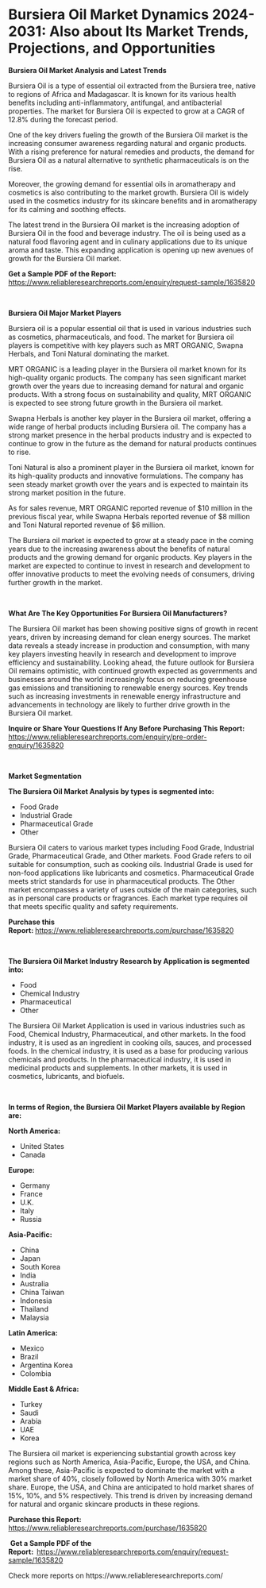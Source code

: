 <p><h1>Bursiera Oil Market Dynamics 2024-2031: Also about Its Market Trends, Projections, and Opportunities</h1></p><p><strong>Bursiera Oil Market Analysis and Latest Trends</strong></p>
<p><p>Bursiera Oil is a type of essential oil extracted from the Bursiera tree, native to regions of Africa and Madagascar. It is known for its various health benefits including anti-inflammatory, antifungal, and antibacterial properties. The market for Bursiera Oil is expected to grow at a CAGR of 12.8% during the forecast period.</p><p>One of the key drivers fueling the growth of the Bursiera Oil market is the increasing consumer awareness regarding natural and organic products. With a rising preference for natural remedies and products, the demand for Bursiera Oil as a natural alternative to synthetic pharmaceuticals is on the rise.</p><p>Moreover, the growing demand for essential oils in aromatherapy and cosmetics is also contributing to the market growth. Bursiera Oil is widely used in the cosmetics industry for its skincare benefits and in aromatherapy for its calming and soothing effects.</p><p>The latest trend in the Bursiera Oil market is the increasing adoption of Bursiera Oil in the food and beverage industry. The oil is being used as a natural food flavoring agent and in culinary applications due to its unique aroma and taste. This expanding application is opening up new avenues of growth for the Bursiera Oil market.</p></p>
<p><strong>Get a Sample PDF of the Report:&nbsp;</strong> <a href="https://www.reliableresearchreports.com/enquiry/request-sample/1635820">https://www.reliableresearchreports.com/enquiry/request-sample/1635820</a></p>
<p>&nbsp;</p>
<p><strong>Bursiera Oil Major Market Players</strong></p>
<p><p>Bursiera oil is a popular essential oil that is used in various industries such as cosmetics, pharmaceuticals, and food. The market for Bursiera oil players is competitive with key players such as MRT ORGANIC, Swapna Herbals, and Toni Natural dominating the market. </p><p>MRT ORGANIC is a leading player in the Bursiera oil market known for its high-quality organic products. The company has seen significant market growth over the years due to increasing demand for natural and organic products. With a strong focus on sustainability and quality, MRT ORGANIC is expected to see strong future growth in the Bursiera oil market.</p><p>Swapna Herbals is another key player in the Bursiera oil market, offering a wide range of herbal products including Bursiera oil. The company has a strong market presence in the herbal products industry and is expected to continue to grow in the future as the demand for natural products continues to rise.</p><p>Toni Natural is also a prominent player in the Bursiera oil market, known for its high-quality products and innovative formulations. The company has seen steady market growth over the years and is expected to maintain its strong market position in the future.</p><p>As for sales revenue, MRT ORGANIC reported revenue of $10 million in the previous fiscal year, while Swapna Herbals reported revenue of $8 million and Toni Natural reported revenue of $6 million. </p><p>The Bursiera oil market is expected to grow at a steady pace in the coming years due to the increasing awareness about the benefits of natural products and the growing demand for organic products. Key players in the market are expected to continue to invest in research and development to offer innovative products to meet the evolving needs of consumers, driving further growth in the market.</p></p>
<p>&nbsp;</p>
<p><strong>What Are The Key Opportunities For Bursiera Oil Manufacturers?</strong></p>
<p><p>The Bursiera Oil market has been showing positive signs of growth in recent years, driven by increasing demand for clean energy sources. The market data reveals a steady increase in production and consumption, with many key players investing heavily in research and development to improve efficiency and sustainability. Looking ahead, the future outlook for Bursiera Oil remains optimistic, with continued growth expected as governments and businesses around the world increasingly focus on reducing greenhouse gas emissions and transitioning to renewable energy sources. Key trends such as increasing investments in renewable energy infrastructure and advancements in technology are likely to further drive growth in the Bursiera Oil market.</p></p>
<p><strong>Inquire or Share Your Questions If Any Before Purchasing This Report:</strong> <a href="https://www.reliableresearchreports.com/enquiry/pre-order-enquiry/1635820">https://www.reliableresearchreports.com/enquiry/pre-order-enquiry/1635820</a></p>
<p>&nbsp;</p>
<p><strong>Market Segmentation</strong></p>
<p><strong>The Bursiera Oil Market Analysis by types is segmented into:</strong></p>
<p><ul><li>Food Grade</li><li>Industrial Grade</li><li>Pharmaceutical Grade</li><li>Other</li></ul></p>
<p><p>Bursiera Oil caters to various market types including Food Grade, Industrial Grade, Pharmaceutical Grade, and Other markets. Food Grade refers to oil suitable for consumption, such as cooking oils. Industrial Grade is used for non-food applications like lubricants and cosmetics. Pharmaceutical Grade meets strict standards for use in pharmaceutical products. The Other market encompasses a variety of uses outside of the main categories, such as in personal care products or fragrances. Each market type requires oil that meets specific quality and safety requirements.</p></p>
<p><strong>Purchase this Report:&nbsp;</strong><a href="https://www.reliableresearchreports.com/purchase/1635820">https://www.reliableresearchreports.com/purchase/1635820</a></p>
<p>&nbsp;</p>
<p><strong>The Bursiera Oil Market Industry Research by Application is segmented into:</strong></p>
<p><ul><li>Food</li><li>Chemical Industry</li><li>Pharmaceutical</li><li>Other</li></ul></p>
<p><p>The Bursiera Oil Market Application is used in various industries such as Food, Chemical Industry, Pharmaceutical, and other markets. In the food industry, it is used as an ingredient in cooking oils, sauces, and processed foods. In the chemical industry, it is used as a base for producing various chemicals and products. In the pharmaceutical industry, it is used in medicinal products and supplements. In other markets, it is used in cosmetics, lubricants, and biofuels.</p></p>
<p>&nbsp;</p>
<p><strong>In terms of Region, the Bursiera Oil Market Players available by Region are:</strong></p>
<p>
    <p> <strong> North America: </strong>
        <ul>
            <li>United States</li>
            <li>Canada</li>
        </ul>
        </p> 
    <p> <strong> Europe: </strong>
        <ul>
            <li>Germany</li>
            <li>France</li>
            <li>U.K.</li>
            <li>Italy</li>
            <li>Russia</li>
        </ul>
        </p> 
    <p> <strong> Asia-Pacific: </strong>
        <ul>
            <li>China</li>
            <li>Japan</li>
            <li>South Korea</li>
            <li>India</li>
            <li>Australia</li>
            <li>China Taiwan</li>
            <li>Indonesia</li>
            <li>Thailand</li>
            <li>Malaysia</li>
        </ul>
        </p> 
    <p> <strong> Latin America: </strong>
        <ul>
            <li>Mexico</li>
            <li>Brazil</li>
            <li>Argentina Korea</li>
            <li>Colombia</li>
        </ul>
        </p> 
    <p> <strong> Middle East & Africa: </strong>
        <ul>
            <li>Turkey</li>
            <li>Saudi</li>
            <li>Arabia</li>
            <li>UAE</li>
            <li>Korea</li>
        </ul>
    </p>
    </p>
<p><p>The Bursiera oil market is experiencing substantial growth across key regions such as North America, Asia-Pacific, Europe, the USA, and China. Among these, Asia-Pacific is expected to dominate the market with a market share of 40%, closely followed by North America with 30% market share. Europe, the USA, and China are anticipated to hold market shares of 15%, 10%, and 5% respectively. This trend is driven by increasing demand for natural and organic skincare products in these regions.</p></p>
<p><strong>Purchase this Report: </strong><a href="https://www.reliableresearchreports.com/purchase/1635820">https://www.reliableresearchreports.com/purchase/1635820</a></p>
<p>&nbsp;<strong>Get a Sample PDF of the Report:&nbsp;&nbsp;</strong><a href="https://www.reliableresearchreports.com/enquiry/request-sample/1635820">https://www.reliableresearchreports.com/enquiry/request-sample/1635820</a></p>
<p><strong></strong></p>
<p>Check more reports on https://www.reliableresearchreports.com/</p>